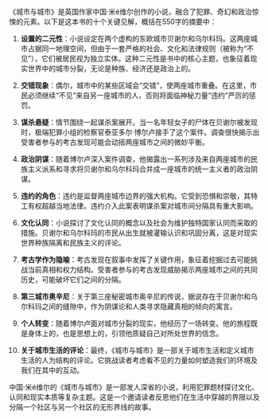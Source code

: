 《城市与城市》是英国作家中国·米é维尔创作的小说，融合了犯罪、奇幻和政治惊悚的元素。以下是这本书的十个关键见解，概括在550字的摘要中：

1. **设置的二元性**：小说设定在两个虚构的东欧城市贝谢尔和乌尔科玛。这两座城市占据同一地理空间，但由于一套严格的社会、文化和法律规则（被称为“不见”），它们被居民视为独立实体。这种二元性是书中的核心主题，也象征着现实世界中的城市分裂，无论是种族、经济还是政治上的。

2. **交错现象**：偶尔，城市中的某些区域会“交错”，使两座城市重叠。在这里，市民必须继续“不见”来自另一座城市的人，否则将面临神秘力量“违约”严厉的惩罚。

3. **谋杀悬疑**：情节围绕一起谋杀案展开。当一名年轻女子的尸体在贝谢尔被发现时，极端犯罪小组的检察官泰亚多尔·博尔卢接手了这个案件。调查很快揭示出受害者参与的考古发现可能会动摇两座城市之间的微妙平衡。

4. **政治阴谋**：随着博尔卢深入案件调查，他揭露出一系列涉及来自两座城市的民族主义派系和寻求将贝谢尔和乌尔科玛合并成一座城市的统一主义者的政治阴谋。

5. **违约的角色**：违约是监督两座城市边界的强大机构。它受到恐惧和崇敬，其特工有权超越当地法律。违约介入此案表明谋杀案对城市间分隔具有重大影响。

6. **文化认同**：小说探讨了文化认同的概念以及社会为维护独特国家认同而采取的措施。贝谢尔和乌尔科玛的市民从出生就被灌输认识和巩固分离，这是对现实世界种族隔离和民族主义的评论。

7. **考古学作为隐喻**：考古发现在叙事中发挥了关键作用，象征着挖掘过去可能挑战当前真相和权力结构。受害者参与的考古发现威胁揭示两座城市之间的共同历史，可能破坏它们之间的分隔。

8. **第三城市奥辛尼**：关于第三座秘密城市奥辛尼的传说，据说存在于贝谢尔和乌尔科玛之间的缝隙中，作为阴谋论和人类寻求隐藏真相的倾向的寓言。

9. **个人转变**：随着博尔卢面对城市分裂的现实，他经历了一场转变。他的旅程既是身体上的，也是思想上的，引领他质疑自己对所处世界的信念。

10. **关于城市生活的评论**：最终，《城市与城市》是一部关于城市生活和定义城市生活的人为结构的评论。它挑战读者考虑看不见的力量如何塑造我们的环境及我们在其中的互动。

中国·米é维尔的《城市与城市》是一部发人深省的小说，利用犯罪题材探讨文化、认同和现实本质等复杂主题。这是一个邀请读者反思他们在生活中穿越的界限以及分隔一个社区与另一个社区的无形界线的故事。